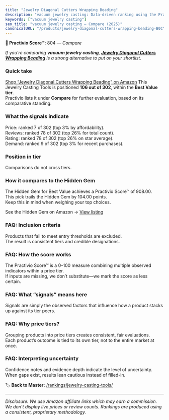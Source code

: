 ```yaml
---
title: "Jewelry Diagonal Cutters Wrapping Beading"
description: "vacuum jewelry casting: Data-driven ranking using the Practivio Score™. Positioned by quality, value, demand, findability, momentum."
keywords: ["vacuum jewelry casting"]
seo_title: "vacuum jewelry casting — Compare (2025)"
canonicalURL: "/products/jewelry-diagonal-cutters-wrapping-beading-B0CYP5HD25/"
---
```


**🛒 Practivio Score™:** 804 — _Compare_


*If you're comparing **vacuum jewelry casting**, **[Jewelry Diagonal Cutters Wrapping Beading](https://www.amazon.com/dp/B0CYP5HD25?tag=practivio-20)** is a strong alternative to put on your shortlist.*
### Quick take
[Shop “Jewelry Diagonal Cutters Wrapping Beading” on Amazon](https://www.amazon.com/dp/B0CYP5HD25?tag=practivio-20)
This Jewelry Casting Tools is positioned **106 out of 302**, within the **Best Value tier**.  
Practivio lists it under **Compare** for further evaluation, based on its comparative standing.

### What the signals indicate
Price: ranked 7 of 302 (top 3% by affordability).  
Reviews: ranked 78 of 302 (top 26% for total count).  
Rating: ranked 78 of 302 (top 26% on star average).  
Demand: ranked 9 of 302 (top 3% for recent purchases).

### Position in tier
Comparisons do not cross tiers.

### How it compares to the Hidden Gem
The Hidden Gem for Best Value achieves a Practivio Score™ of 908.00.  
This pick trails the Hidden Gem by 104.00 points.  
Keep this in mind when weighing your top choices.  

See the Hidden Gem on Amazon → [View listing](https://www.amazon.com/dp/B07S1MLQMJ?tag=practivio-20)

### FAQ: Inclusion criteria
Products that fail to meet entry thresholds are excluded.  
The result is consistent tiers and credible designations.

### FAQ: How the score works
The Practivio Score™ is a 0–100 measure combining multiple observed indicators within a price tier.  
If inputs are missing, we don’t substitute—we mark the score as less certain.

### FAQ: What “signals” means here
Signals are simply the observed factors that influence how a product stacks up against its tier peers.

### FAQ: Why price tiers?
Grouping products into price tiers creates consistent, fair evaluations.  
Each product’s outcome is tied to its own tier, not to the entire market at once.

### FAQ: Interpreting uncertainty
Confidence notes and evidence depth indicate the level of uncertainty.  
When gaps exist, results lean cautious instead of filled-in.

<!-- Missing template for Compare/CompareWithinPriceClass -->


🏷️ **Back to Master:** [/rankings/jewelry-casting-tools/](/rankings/jewelry-casting-tools/)

---
_Disclosure: We use Amazon affiliate links which may earn a commission. We don’t display live prices or review counts. Rankings are produced using a consistent, proprietary methodology._
